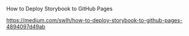 How to Deploy Storybook to GitHub Pages

https://medium.com/swlh/how-to-deploy-storybook-to-github-pages-4894097d49ab
